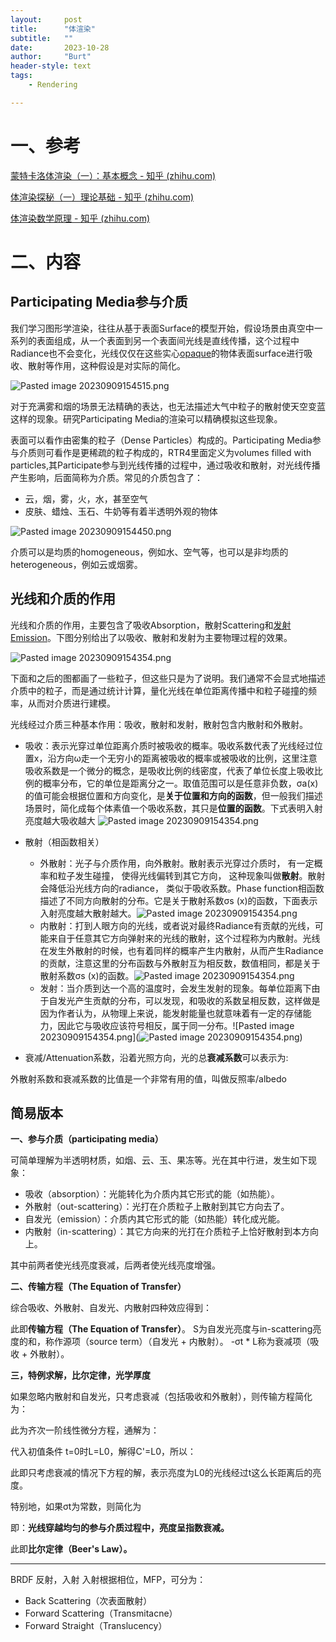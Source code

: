 ```yaml
---
layout:     post
title:      "体渲染"
subtitle:   ""
date:       2023-10-28
author:     "Burt"
header-style: text 
tags:
    - Rendering

---
```




# 一、参考

[蒙特卡洛体渲染（一）：基本概念 - 知乎 (zhihu.com)](https://zhuanlan.zhihu.com/p/508639472)

[体渲染探秘（一）理论基础 - 知乎 (zhihu.com)](https://zhuanlan.zhihu.com/p/348973932)

[体渲染数学原理 - 知乎 (zhihu.com)](https://zhuanlan.zhihu.com/p/56710440)


# 二、内容

## Participating Media参与介质

我们学习图形学渲染，往往从基于表面Surface的模型开始，假设场景由真空中一系列的表面组成，从一个表面到另一个表面间光线是直线传播，这个过程中Radiance也不会变化，光线仅仅在这些实心[opaque](https://www.zhihu.com/search?q=opaque&search_source=Entity&hybrid_search_source=Entity&hybrid_search_extra=%7B%22sourceType%22%3A%22article%22%2C%22sourceId%22%3A%22508639472%22%7D)的物体表面surface进行吸收、散射等作用，这种假设是对实际的简化。

![Pasted image 20230909154515.png](https://pic3.zhimg.com/v2-9c46c425b777db68d79c75f512285e4a_b.png)

对于充满雾和烟的场景无法精确的表达，也无法描述大气中粒子的散射使天空变蓝这样的现象。研究Participating Media的渲染可以精确模拟这些现象。

表面可以看作由密集的粒子（Dense Particles）构成的。Participating Media参与介质则可看作是更稀疏的粒子构成的，RTR4里面定义为volumes filled with particles,其Participate参与到光线传播的过程中，通过吸收和散射，对光线传播产生影响，后面简称为介质。常见的介质包含了：

- 云，烟，雾，火，水，甚至空气
- 皮肤、蜡烛、玉石、牛奶等有着半透明外观的物体

![Pasted image 20230909154450.png](https://pic2.zhimg.com/v2-bf5cde885ab577ee92b7d1072c64bc65_b.png)

介质可以是均质的homogeneous，例如水、空气等，也可以是非均质的heterogeneous，例如云或烟雾。

## 光线和介质的作用
光线和介质的作用，主要包含了吸收Absorption，散射Scattering和[发射Emission](https://www.zhihu.com/search?q=%E5%8F%91%E5%B0%84Emission&search_source=Entity&hybrid_search_source=Entity&hybrid_search_extra=%7B%22sourceType%22%3A%22article%22%2C%22sourceId%22%3A%22508639472%22%7D)。下图分别给出了以吸收、散射和发射为主要物理过程的效果。

![Pasted image 20230909154354.png](https://pic3.zhimg.com/v2-4e36badbeb4e89b8447569b78f863fbe_b.png)

下面和之后的图都画了一些粒子，但这些只是为了说明。我们通常不会显式地描述介质中的粒子，而是通过统计计算，量化光线在单位距离传播中和粒子碰撞的频率，从而对介质进行建模。

光线经过介质三种基本作用：吸收，散射和发射，散射包含内散射和外散射。
- 吸收：表示光穿过单位距离介质时被吸收的概率。吸收系数代表了光线经过位置x，沿方向ω走一个无穷小的距离被吸收的概率或被吸收的比例，这里注意吸收系数是一个微分的概念，是吸收比例的线密度，代表了单位长度上吸收比例的概率分布，它的单位是距离分之一。取值范围可以是任意非负数，σa(x)的值可能会根据位置和方向变化，是**关于位置和方向的函数**，但一般我们描述场景时，简化成每个体素值一个吸收系数，其只是**位置的函数**。下式表明入射亮度越大吸收越大
![Pasted image 20230909154354.png](https://pic2.zhimg.com/v2-0e253ae8e0a5ff96848ba6043bdb7fe1_b.jpg)


- 散射（相函数相关）
	- 外散射：光子与介质作用，向外散射。散射表示光穿过介质时， 有一定概率和粒子发生碰撞， 使得光线偏转到其它方向， 这种现象叫做**散射**。散射会降低沿光线方向的radiance， 类似于吸收系数。Phase function相函数描述了不同方向散射的分布。它是关于散射系数σs (x)的函数，下面表示入射亮度越大散射越大。![Pasted image 20230909154354.png](https://pic4.zhimg.com/v2-5b2d7c2731d4fe79c393a716d7743103_b.png)
    - 内散射：打到人眼方向的光线，或者说对最终Radiance有贡献的光线，可能来自于任意其它方向弹射来的光线的散射，这个过程称为内散射。光线在发生外散射的时候，也有着同样的概率产生内散射，从而产生Radiance的贡献，注意这里的分布函数与外散射互为相反数，数值相同，都是关于散射系数σs (x)的函数。![Pasted image 20230909154354.png](https://pic1.zhimg.com/v2-07d1764ae93063083b8e6d310d959148_b.png)
    - 发射：当介质到达一个高的温度时，会发生发射的现象。每单位距离下由于自发光产生贡献的分布，可以发现，和吸收的系数呈相反数，这样做是因为作者认为，从物理上来说，能发射能量也就意味着有一定的存储能力，因此它与吸收应该符号相反，属于同一分布。![Pasted image 20230909154354.png](![Pasted image 20230909154354.png](https://pic3.zhimg.com/v2-2e282ded97f84d70bbe7ea6f7b5148e2_b.png))

- 衰减/Attenuation系数，沿着光照方向，光的总**衰减系数**可以表示为:


外散射系数和衰减系数的比值是一个非常有用的值，叫做反照率/albedo


## 简易版本

**一、参与介质（participating media）**

可简单理解为半透明材质，如烟、云、玉、果冻等。光在其中行进，发生如下现象：

- 吸收（absorption）：光能转化为介质内其它形式的能（如热能）。
- 外散射（out-scattering）：光打在介质粒子上散射到其它方向去了。
- 自发光（emission）：介质内其它形式的能（如热能）转化成光能。
- 内散射（in-scattering）：其它方向来的光打在介质粒子上恰好散射到本方向上。

其中前两者使光线亮度衰减，后两者使光线亮度增强。

**二、传输方程（The Equation of Transfer）**

综合吸收、外散射、自发光、内散射四种效应得到：

此即**传输方程（The Equation of Transfer）**。
S为自发光亮度与in-scattering亮度的和，称作源项（source term）（自发光 + 内散射）。
-σt * L称为衰减项（吸收 + 外散射）。

**三，特例求解，比尔定律，光学厚度**

如果忽略内散射和自发光，只考虑衰减（包括吸收和外散射），则传输方程简化为：

此为齐次一阶线性微分方程，通解为：

代入初值条件 t=0时L=L0，解得C'=L0，所以：

此即只考虑衰减的情况下方程的解，表示亮度为L0的光线经过t这么长距离后的亮度。

特别地，如果σt为常数，则简化为

即：**光线穿越均匀的参与介质过程中，亮度呈指数衰减。**

此即**比尔定律（Beer's Law）。**


---
BRDF
反射，入射
入射根据相位，MFP，可分为：
- Back Scattering（次表面散射）
- Forward Scattering（Transmitacne）
- Forward Straight（Translucency）
